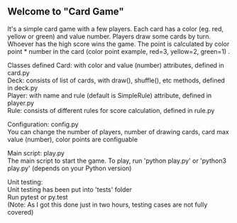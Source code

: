 ## Welcome to "Card Game"  

It's a simple card game with a few players. Each card has a color (eg. red, yellow or green) and value number. Players draw some cards by turn. Whoever has the high score wins the game. The point is calculated by color point * number in the card (color point example, red=3, yellow=2, green=1) .  

Classes defined
Card:   with color and value (number) attributes, defined in card.py  
Deck:   consists of list of cards, with draw(), shuffle(), etc methods, defined in deck.py  
Player: with name and rule (default is SimpleRule) attribute, defined in player.py  
Rule:   consists of different rules for score calculation, defined in rule.py  

Configuration: config.py  
You can change the number of players, number of drawing cards, card max value (number), color points are configuable  

Main script: play.py  
The main script to start the game. To play, run 'python play.py' or 'python3 play.py' (depends on your Python version)  

Unit testing:  
Unit testing has been put into 'tests' folder  
Run pytest or py.test  
(Note: As I got this done just in two hours, testing cases are not fully covered) 
